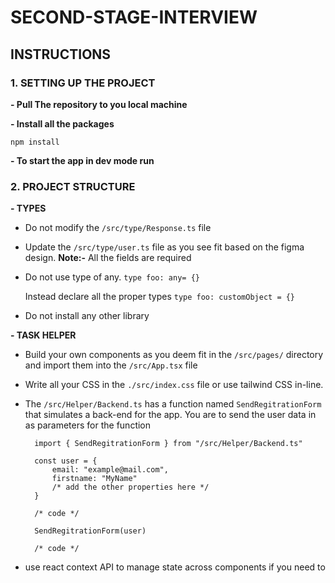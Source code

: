 # SECOND-STAGE-INTERVIEW

## INSTRUCTIONS

### 1. SETTING UP THE PROJECT
**- Pull The repository to you local machine**

**- Install all the packages**

    npm install

**- To start the app in dev mode run**

### 2. PROJECT STRUCTURE
**- TYPES**

* Do not modify the `/src/type/Response.ts` file
* Update the `/src/type/user.ts` file as you see fit based on the figma design. **Note:-** All the fields are required
* Do not use type of any. `type foo: any= {}`

    Instead declare all the proper types `type foo: customObject = {}`
* Do not install any other library

**- TASK HELPER**
* Build your own components as you deem fit in the `/src/pages/` directory and import them into the `/src/App.tsx` file
* Write all your CSS in the `./src/index.css` file or use tailwind CSS in-line.
* The `/src/Helper/Backend.ts` has a function named `SendRegitrationForm` that simulates a back-end for the app.
    You are to send the user data in as parameters for the function 


        import { SendRegitrationForm } from "/src/Helper/Backend.ts"
        
        const user = {
            email: "example@mail.com",
            firstname: "MyName"
            /* add the other properties here */
        }

        /* code */

        SendRegitrationForm(user)

        /* code */
* use react context API to manage state across components if you need to 
